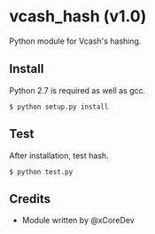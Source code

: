 vcash_hash (v1.0)
===========================

Python module for Vcash's hashing.


Install
-------

Python 2.7 is required as well as gcc.

    $ python setup.py install


Test
-------

After installation, test hash.

    $ python test.py

Credits
-------

* Module written by @xCoreDev
